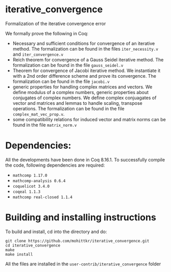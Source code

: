 # iterative_convergence
Formalization of the iterative convergence error

We formally prove the following in Coq:
- Necessary and sufficient conditions for convergence of an iterative method. The formalization can be found in the files `iter_necessity.v` and `iter_convergence.v`
- Reich theorem for convergence of a Gauss Seidel iterative method. The formalization can be found in the file `gauss_seidel.v`
- Theorem for convergence of Jacobi iterative method. We instantiate it with a 2nd order difference scheme and prove its convergence. The formalization can be found in the file `jacobi.v`
- generic properties for handling complex matrices and vectors. We define modulus of a complex numbers, generic properties about conjugates of complex numbers. We define complex conjuagates of vector and matrices and lemmas to handle scaling, transpose operations. The formalization can be found in the file `complex_mat_vec_prop.v`.
- some compatibility relations for induced vector and matrix norms can be found in the file `matrix_norm.v`

# Dependencies:

All the developments have been done in Coq 8.16.1. To successfully compile the code, following dependencies are required:
- `mathcomp 1.17.0` 
- `mathcomp-analysis 0.6.4`
- `coquelicot 3.4.0`
- `coqeal 1.1.3`
-  `mathcomp real-closed 1.1.4`

# Building and installing instructions

To build and install, cd into the directory and  do:
```
git clone https://github.com/mohittkr/iterative_convergence.git
cd iterative_convergence
make
make install

```
All the files are installed in the `user-contrib/iterative_convergence` folder 


